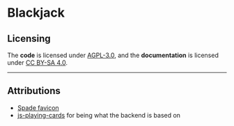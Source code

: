 # Blackjack

## Licensing

The **code** is licensed under [AGPL-3.0](https://www.gnu.org/licenses/agpl-3.0.en.html),
and the **documentation** is licensed under [CC BY-SA 4.0](https://creativecommons.org/licenses/by-sa/4.0/).

---

## Attributions

- [Spade favicon](https://www.favicon.cc/?action=icon&file_id=773735)
- [js-playing-cards](https://github.com/daryllukas/js-playing-cards) for being what the backend is based on
